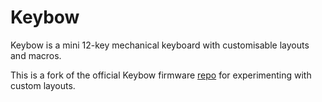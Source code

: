 # Keybow

Keybow is a mini 12-key mechanical keyboard with customisable layouts
and macros.

This is a fork of the official Keybow firmware
[repo](https://github.com/pimoroni/keybow-firmware) for experimenting with
custom layouts.
